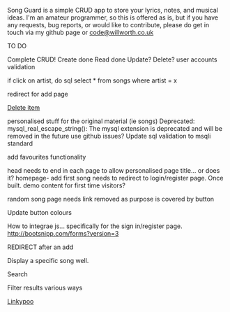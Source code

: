 Song Guard is a simple CRUD app to store your lyrics, notes, and musical ideas.
I'm an amateur programmer, so this is offered as is, but if you have any requests,
bug reports, or would like to contribute, please do get in touch via my github page
or
code@willworth.co.uk




TO DO

Complete CRUD!
Create done
Read done
Update?
Delete?
user accounts
validation

if click on artist, do sql select * from songs where artist = x

redirect for add page

<form action='item.php' method='POST' id='form'>
    <input type='hidden' name='action' value='delete' />
    <input type='hidden' name='id' value='{item_id}' />
    <a href="" onclick="document.getElementById('form').submit(); return false;">Delete item</a>
</form>



personalised stuff for the original material (ie songs)
Deprecated: mysql_real_escape_string(): The mysql extension is deprecated and will be removed in the future
use github issues?
Update sql validation to msqli standard

add favourites functionality

head needs to end in each page to allow personalised page title...  or does it?
homepage- add first song needs to redirect to login/register page.  Once built.
demo content for first time visitors?

random song page needs link removed as purpose is covered by button

Update button colours

How to integrae js... specifically for the sign in/register page.
http://bootsnipp.com/forms?version=3

REDIRECT after an add

Display a specific song well.

Search

Filter results various ways

<a href="detail.php?song-id=<?php echo $row['id'] ?>">Linkypoo</a>
